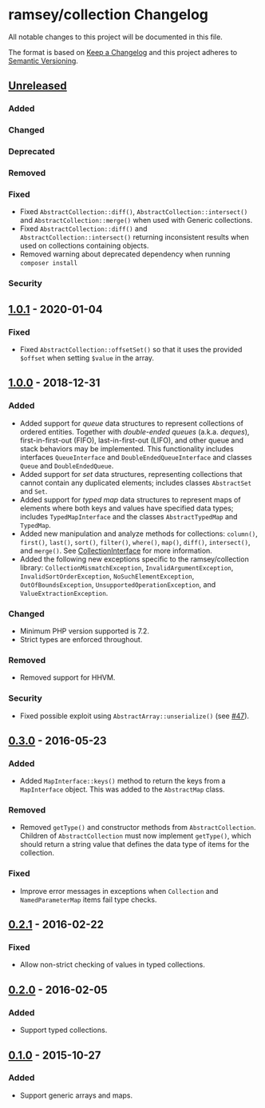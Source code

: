 # ramsey/collection Changelog

All notable changes to this project will be documented in this file.

The format is based on [Keep a Changelog](http://keepachangelog.com/en/1.0.0/)
and this project adheres to [Semantic Versioning](http://semver.org/spec/v2.0.0.html).

## [Unreleased]
### Added
### Changed
### Deprecated
### Removed
### Fixed

* Fixed `AbstractCollection::diff()`, `AbstractCollection::intersect()` and
  `AbstractCollection::merge()` when used with Generic collections.
* Fixed `AbstractCollection::diff()` and `AbstractCollection::intersect()`
  returning inconsistent results when used on collections containing objects.
* Removed warning about deprecated dependency when running `composer install`

### Security

## [1.0.1] - 2020-01-04

### Fixed

* Fixed `AbstractCollection::offsetSet()` so that it uses the provided `$offset`
  when setting `$value` in the array.

## [1.0.0] - 2018-12-31

### Added

* Added support for *queue* data structures to represent collections of ordered
  entities. Together with *double-ended queues* (a.k.a. *deques*),
  first-in-first-out (FIFO), last-in-first-out (LIFO), and other queue and stack
  behaviors may be implemented. This functionality includes interfaces
  `QueueInterface` and `DoubleEndedQueueInterface` and classes `Queue` and
  `DoubleEndedQueue`.
* Added support for *set* data structures, representing collections that cannot
  contain any duplicated elements; includes classes `AbstractSet` and `Set`.
* Added support for *typed map* data structures to represent maps of elements
  where both keys and values have specified data types; includes
  `TypedMapInterface` and the classes `AbstractTypedMap` and `TypedMap`.
* Added new manipulation and analyze methods for collections: `column()`,
  `first()`, `last()`, `sort()`, `filter()`, `where()`, `map()`, `diff()`,
  `intersect()`, and `merge()`. See [CollectionInterface](https://github.com/ramsey/collection/blob/master/src/CollectionInterface.php)
  for more information.
* Added the following new exceptions specific to the ramsey/collection library:
  `CollectionMismatchException`, `InvalidArgumentException`,
  `InvalidSortOrderException`, `NoSuchElementException`, `OutOfBoundsException`,
  `UnsupportedOperationException`, and `ValueExtractionException`.

### Changed

* Minimum PHP version supported is 7.2.
* Strict types are enforced throughout.

### Removed

* Removed support for HHVM.

### Security

* Fixed possible exploit using `AbstractArray::unserialize()`
  (see [#47](https://github.com/ramsey/collection/issues/47)).

## [0.3.0] - 2016-05-23

### Added

* Added `MapInterface::keys()` method to return the keys from a `MapInterface`
  object. This was added to the `AbstractMap` class.

### Removed

* Removed `getType()` and constructor methods from `AbstractCollection`. Children
  of `AbstractCollection` must now implement `getType()`, which should return a
  string value that defines the data type of items for the collection.

### Fixed

* Improve error messages in exceptions when `Collection` and `NamedParameterMap`
  items fail type checks.

## [0.2.1] - 2016-02-22

### Fixed

* Allow non-strict checking of values in typed collections.

## [0.2.0] - 2016-02-05

### Added

* Support typed collections.

## [0.1.0] - 2015-10-27

### Added

* Support generic arrays and maps.

[Unreleased]: https://github.com/ramsey/collection/compare/1.0.1...HEAD
[1.0.1]: https://github.com/ramsey/collection/compare/1.0.0...1.0.1
[1.0.0]: https://github.com/ramsey/collection/compare/0.3.0...1.0.0
[0.3.0]: https://github.com/ramsey/collection/compare/0.2.1...0.3.0
[0.2.1]: https://github.com/ramsey/collection/compare/0.2.0...0.2.1
[0.2.0]: https://github.com/ramsey/collection/compare/0.1.0...0.2.0
[0.1.0]: https://github.com/ramsey/collection/commits/0.1.0
